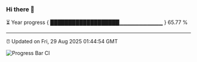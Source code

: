 ### Hi there 👋

⏳ Year progress { ███████████████████▁▁▁▁▁▁▁▁▁▁▁ } 65.77 %

---

⏰ Updated on Fri, 29 Aug 2025 01:44:54 GMT

![Progress Bar CI](https://github.com/liununu/liununu/workflows/Progress%20Bar%20CI/badge.svg)
